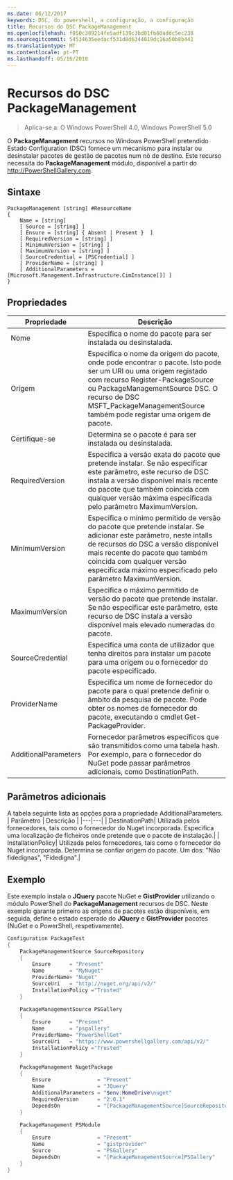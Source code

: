```yaml
---
ms.date: 06/12/2017
keywords: DSC, do powershell, a configuração, a configuração
title: Recursos do DSC PackageManagement
ms.openlocfilehash: f850c389214fe5adf139c3bd01fb60addc5ec238
ms.sourcegitcommit: 54534635eedacf531d8d6344019dc16a50b8b441
ms.translationtype: MT
ms.contentlocale: pt-PT
ms.lasthandoff: 05/16/2018
---
```

# <a name="dsc-packagemanagement-resource"></a>Recursos do DSC PackageManagement

> Aplica-se a: O Windows PowerShell 4.0, Windows PowerShell 5.0

O **PackageManagement** recursos no Windows PowerShell pretendido Estado Configuration (DSC) fornece um mecanismo para instalar ou desinstalar pacotes de gestão de pacotes num nó de destino. Este recurso necessita do **PackageManagement** módulo, disponível a partir do http://PowerShellGallery.com.

## <a name="syntax"></a>Sintaxe

```
PackageManagement [string] #ResourceName
{
    Name = [string]
    [ Source = [string] ]
    [ Ensure = [string] { Absent | Present }  ]
    [ RequiredVersion = [string] ]
    [ MinimumVersion = [string] ]
    [ MaximumVersion = [string] ]
    [ SourceCredential = [PSCredential] ]
    [ ProviderName = [string] ]
    [ AdditionalParameters = [Microsoft.Management.Infrastructure.CimInstance[]] ]
}
```

## <a name="properties"></a>Propriedades
|  Propriedade  |  Descrição   |
|---|---|
| Nome| Especifica o nome do pacote para ser instalada ou desinstalada.|
| Origem| Especifica o nome da origem do pacote, onde pode encontrar o pacote. Isto pode ser um URI ou uma origem registado com recurso Register-PackageSource ou PackageManagementSource DSC. O recurso de DSC MSFT_PackageManagementSource também pode registar uma origem de pacote.|
| Certifique-se| Determina se o pacote é para ser instalada ou desinstalada.|
| RequiredVersion| Especifica a versão exata do pacote que pretende instalar. Se não especificar este parâmetro, este recurso de DSC instala a versão disponível mais recente do pacote que também coincida com qualquer versão máxima especificada pelo parâmetro MaximumVersion.|
| MinimumVersion| Especifica o mínimo permitido de versão do pacote que pretende instalar. Se adicionar este parâmetro, neste intalls de recursos do DSC a versão disponível mais recente do pacote que também coincida com qualquer versão especificada máximo especificado pelo parâmetro MaximumVersion.|
| MaximumVersion| Especifica o máximo permitido de versão do pacote que pretende instalar. Se não especificar este parâmetro, este recurso de DSC instala a versão disponível mais elevado numeradas do pacote.|
| SourceCredential | Especifica uma conta de utilizador que tenha direitos para instalar um pacote para uma origem ou o fornecedor do pacote especificado.|
| ProviderName| Especifica um nome de fornecedor do pacote para o qual pretende definir o âmbito da pesquisa de pacote. Pode obter os nomes de fornecedor do pacote, executando o cmdlet Get-PackageProvider.|
| AdditionalParameters| Fornecedor parâmetros específicos que são transmitidos como uma tabela hash. Por exemplo, para o fornecedor do NuGet pode passar parâmetros adicionais, como DestinationPath.|

## <a name="additional-parameters"></a>Parâmetros adicionais
A tabela seguinte lista as opções para a propriedade AdditionalParameters.
|  Parâmetro  | Descrição   |
|---|---|
| DestinationPath| Utilizada pelos fornecedores, tais como o fornecedor do Nuget incorporada. Especifica uma localização de ficheiros onde pretende que o pacote de instalação.|
| InstallationPolicy| Utilizada pelos fornecedores, tais como o fornecedor do Nuget incorporada. Determina se confiar origem do pacote. Um dos: "Não fidedignas", "Fidedigna".|

## <a name="example"></a>Exemplo

Este exemplo instala o **JQuery** pacote NuGet e **GistProvider** utilizando o módulo PowerShell do **PackageManagement** recursos de DSC. Neste exemplo garante primeiro as origens de pacotes estão disponíveis, em seguida, define o estado esperado do **JQuery** e **GistProvider** pacotes (NuGet e o PowerShell, respetivamente).

```powershell
Configuration PackageTest
{
    PackageManagementSource SourceRepository
    {
        Ensure      = "Present"
        Name        = "MyNuget"
        ProviderName= "Nuget"
        SourceUri   = "http://nuget.org/api/v2/"
        InstallationPolicy ="Trusted"
    }

    PackageManagementSource PSGallery
    {
        Ensure      = "Present"
        Name        = "psgallery"
        ProviderName= "PowerShellGet"
        SourceUri   = "https://www.powershellgallery.com/api/v2/"
        InstallationPolicy ="Trusted"
    }

    PackageManagement NugetPackage
    {
        Ensure               = "Present"
        Name                 = "JQuery"
        AdditionalParameters = "$env:HomeDrive\nuget"
        RequiredVersion      = "2.0.1"
        DependsOn            = "[PackageManagementSource]SourceRepository"
    }

    PackageManagement PSModule
    {
        Ensure               = "Present"
        Name                 = "gistprovider"
        Source               = "PSGallery"
        DependsOn            = "[PackageManagementSource]PSGallery"
    }
}
```